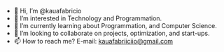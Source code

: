 - 👋 Hi, I’m @kauafabricio
- 👀 I’m interested in Technology and Programmation.
- 🌱 I’m currently learning about Programmation, and Computer Science.
- 💞️ I’m looking to collaborate on projects, optimization, and start-ups.
- 📫 How to reach me? E-mail: kauafabriiciio@gmail.com

<!---
kauafabricio/kauafabricio is a ✨ special ✨ repository because its `README.md` (this file) appears on your GitHub profile.
You can click the Preview link to take a look at your changes.
--->

